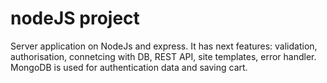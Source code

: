 # nodeJS project
Server application on NodeJs and express. 
It has next features: validation, authorisation, connetcing with DB, REST API, site templates, error handler.
MongoDB is used for authentication data and saving cart.
